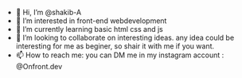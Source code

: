 - 👋 Hi, I’m @shakib-A
- 👀 I’m interested in front-end webdevelopment
- 🌱 I’m currently learning basic html css and js
- 💞️ I’m looking to collaborate on interesting ideas. any idea could be interesting for me as beginer, so shair it with me if you want.
- 📫 How to reach me: you can DM me in my instagram account : @Onfront.dev

